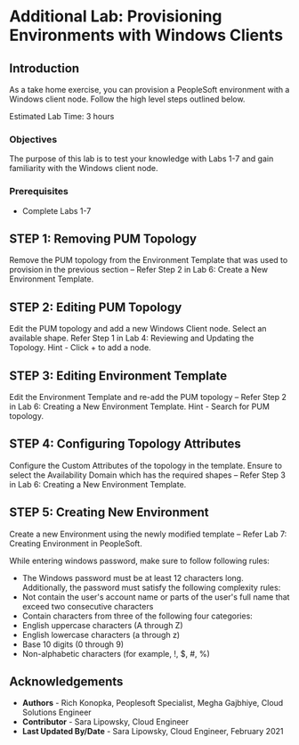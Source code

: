 # Additional Lab: Provisioning Environments with Windows Clients

## Introduction

As a take home exercise, you can provision a PeopleSoft environment with a Windows client node. Follow the high level steps outlined below.

Estimated Lab Time: 3 hours

### Objectives
The purpose of this lab is to test your knowledge with Labs 1-7 and gain familiarity with the Windows client node.

### Prerequisites
- Complete Labs 1-7

## **STEP 1: Removing PUM Topology**
  Remove the PUM topology from the Environment Template that was used to provision in the previous section – Refer Step 2 in  Lab 6: Create a New Environment Template.

## **STEP 2: Editing PUM Topology**
  Edit the PUM topology and add a new Windows Client node.  Select an available shape. Refer Step 1 in Lab 4: Reviewing and Updating the Topology.  Hint - Click + to add a node. 

## **STEP 3: Editing Environment Template**
  Edit the Environment Template and re-add the PUM topology – Refer Step 2 in Lab 6: Creating a New Environment Template. Hint - Search for PUM topology. 

## **STEP 4: Configuring Topology Attributes**
  Configure the Custom Attributes of the topology in the template.  Ensure to select the Availability Domain which has the required shapes – Refer Step 3 in Lab 6: Creating a New Environment Template.

## **STEP 5: Creating New Environment**
  Create a new Environment using the newly modified template – Refer Lab 7: Creating Environment in PeopleSoft. 

  While entering windows password, make sure to follow following rules:

  - The Windows password must be at least 12 characters long. Additionally, the password must satisfy the following complexity rules:
  - Not contain the user's account name or parts of the user's full name that exceed two consecutive characters
  - Contain characters from three of the following four categories:
  - English uppercase characters (A through Z)
  - English lowercase characters (a through z)
  - Base 10 digits (0 through 9)
  - Non-alphabetic characters (for example, !, $, #, %)


## Acknowledgements
* **Authors** - Rich Konopka, Peoplesoft Specialist, Megha Gajbhiye, Cloud Solutions Engineer
* **Contributor** -  Sara Lipowsky, Cloud Engineer
* **Last Updated By/Date** - Sara Lipowsky, Cloud Engineer, February 2021


